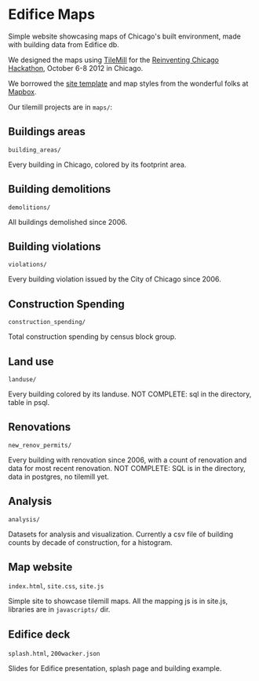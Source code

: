 Edifice Maps
===================

Simple website showcasing maps of Chicago's built environment, made with building data from Edifice db.

We designed the maps using [TileMill](http://mapbox.com/tilemill/) for the 
[Reinventing Chicago Hackathon](http://www.cnt.org/events/reinventing-chicago/), October 6-8 2012 in Chicago.

We borrowed the [site template](http://mapbox.com/reinventgreen/) and map styles from the wonderful folks at [Mapbox](http://mapbox.com/).

Our tilemill projects are in `maps/`: 

## Buildings areas

`building_areas/`

Every building in Chicago, colored by its footprint area.

## Building demolitions

`demolitions/`

All buildings demolished since 2006.

## Building violations

`violations/`

Every building violation issued by the City of Chicago since 2006.

## Construction Spending

`construction_spending/`

Total construction spending by census block group.

## Land use

`landuse/`

Every building colored by its landuse.
NOT COMPLETE: sql in the directory, table in psql.

## Renovations

`new_renov_permits/`

Every building with renovation since 2006, with a count of renovation and data for most recent renovation.
NOT COMPLETE: SQL is in the directory, data in postgres, no tilemill yet.

## Analysis

`analysis/`

Datasets for analysis and visualization. Currently a csv file of building counts by decade of construction, for a histogram.

## Map website

`index.html`, `site.css`, `site.js`

Simple site to showcase tilemill maps. All the mapping js is in site.js, libraries are in `javascripts/` dir.

## Edifice deck

`splash.html`, `200wacker.json`

Slides for Edifice presentation, splash page and building example.

